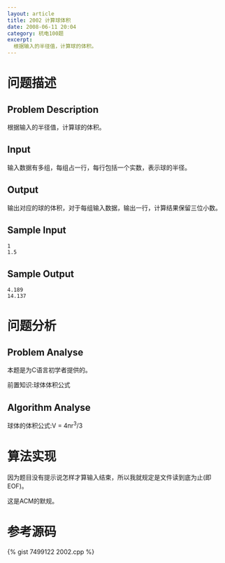 ```yaml
---
layout: article
title: 2002 计算球体积
date: 2008-06-11 20:04
category: 杭电100题
excerpt:
  根据输入的半径值，计算球的体积。
---
```

# 问题描述

## Problem Description

根据输入的半径值，计算球的体积。

## Input

输入数据有多组，每组占一行，每行包括一个实数，表示球的半径。

## Output

输出对应的球的体积，对于每组输入数据，输出一行，计算结果保留三位小数。

## Sample Input

    1
    1.5

## Sample Output

    4.189
    14.137

# 问题分析

## Problem Analyse

本题是为C语言初学者提供的。

前置知识:球体体积公式

## Algorithm Analyse

球体的体积公式:V = 4пr<sup>3</sup>/3

# 算法实现

因为题目没有提示说怎样才算输入结束，所以我就规定是文件读到底为止(即EOF)。

这是ACM的默规。

# 参考源码

{% gist 7499122 2002.cpp %}
